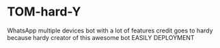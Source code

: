 # TOM-hard-Y
WhatsApp multiple devices bot with a lot of features credit goes to hardy because hardy creator of this awesome bot 
EASILY DEPLOYMENT
